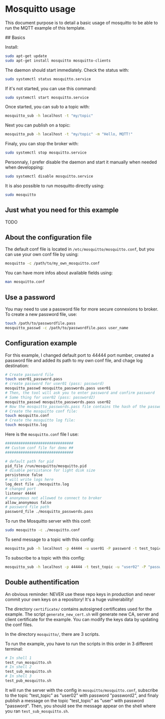 # Mosquitto usage

This document purpose is to detail a basic usage of mosquitto to be able to run the MQTT example of this template.

## Basics

Install:

```bash
sudo apt-get update
sudo apt-get install mosquitto mosquitto-clients
```

The daemon should start immediately. Check the status with:

```bash
sudo systemctl status mosquitto.service
```

If it's not started, you can use this command:

```bash
sudo systemctl start mosquitto.service
```

Once started, you can sub to a topic with:

```bash
mosquitto_sub -h localhost -t "my/topic"
```

Next you can publish on a topic:

```bash
mosquitto_pub -h localhost -t "my/topic" -m "Hello, MQTT!"
```

Finaly, you can stop the broker with:

```bash
sudo systemctl stop mosquitto.service
```

Personnaly, I prefer disable the daemon and start it manually when needed when developping:

```bash
sudo systemctl disable mosquitto.service
```

It is also possible to run mosquitto directly using:

```bash
sudo mosquitto
```

## Just what you need for this example

TODO

## About the configuration file

The default conf file is located in `/etc/mosquitto/mosquitto.conf`, but you can use your own conf file by using:

```bash
mosquitto -c /path/to/my_own_mosquitto.conf
```

You can have more infos about available fields using:

```bash
man mosquitto.conf
```

## Use a password

You may need to use a password file for more secure connexions to broker. To create a new password file, use:

```bash
touch /path/to/passwordfile.pass
mosquitto_passwd -c /path/to/passwordfile.pass user_name
```

## Configuration example

For this example, I changed default port to 44444 port number, created a password file and added its path to my own conf file, and chage log destination:

```bash
# Create password file
touch user01_password.pass
# create password for user01 (pass: password)
mosquitto_passwd mosquitto_passwords.pass user01
# Then, the tool will ask you to enter password and confirm password
# Same thing for user02 (pass: password2)
mosquitto_passwd mosquitto_passwords.pass user02
# Now the mosquitto_passwords.pass file contains the hash of the password for each user
# Create the mosquitto conf file:
touch mosquitto.conf
# Create the mosquitto log file:
touch mosquitto.log
```

Here is the `mosquitto.conf` file I use:

```bash
###############################
## Custom conf file for demo ##
###############################

# default path for pid
pid_file /run/mosquitto/mosquitto.pid
# disable persistance for light disk size 
persistence false
# will write logs here
log_dest file ./mosquitto.log
# changed port
listener 44444
# anonymous not allowed to connect to broker
allow_anonymous false
# password file path
password_file ./mosquitto_passwords.pass
```

To run the Mosquitto server with this conf:

```bash
sudo mosquitto -c ./mosquitto.conf
```

To send message to a topic with this config:

```bash
mosquitto_pub -h localhost -p 44444 -u user01 -P password -t test_topic -m "new message"
```

To subscribe to a topic with this config:

```bash
mosquitto_sub -h localhost -p 44444 -t test_topic -u "user02" -P "password2"
```

## Double authentification

An obvious reminder: NEVER use these repo keys in production and never commit your own keys on a repository! It's a huge vulnerability!

The directory `certificate/` contains autosigned certificates used for the example. The script `generate_new_cert.sh` will generate new CA, server and client
certificate for the example. You can modify the keys data by updating the conf files.

In the directory `mosquitto/`, there are 3 scripts.

To run the example, you have to run the scripts in this order in 3 different terminal:

```bash
# In shell 1
test_run_mosquitto.sh
# In shell 2
test_sub_mosquitto.sh
# In shell 3
test_pub_mosquitto.sh
```

It will run the server with the config in `mosquitto/mosquitto.conf`, subscribe to the topic "test_topic" as "user02" with password "password2", and finaly publish a message on the topic "test_topic" as "user" with password "password". Then, you should see the message appear on the shell where you ran `test_sub_mosquitto.sh`.

